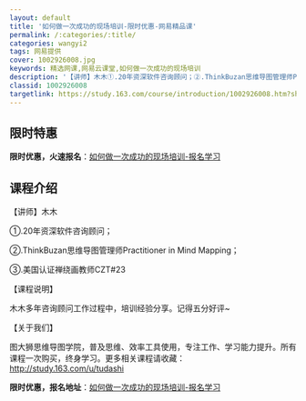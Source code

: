 ```yaml
---
layout: default
title: '如何做一次成功的现场培训-限时优惠-网易精品课'
permalink: /:categories/:title/
categories: wangyi2
tags: 网易提供
cover: 1002926008.jpg
keywords: 精选网课,网易云课堂,如何做一次成功的现场培训
description: '【讲师】木木①.20年资深软件咨询顾问；②.ThinkBuzan思维导图管理师PractitionerinMindMap'
classid: 1002926008
targetlink: https://study.163.com/course/introduction/1002926008.htm?share=1&shareId=1025206652&utm_campaign=share&utm_medium=iphoneShare&utm_source=&utm_u=1025206652
---
```


## 限时特惠

**限时优惠，火速报名**：[如何做一次成功的现场培训-报名学习](https://study.163.com/course/introduction/1002926008.htm?share=1&shareId=1025206652&utm_campaign=share&utm_medium=iphoneShare&utm_source=&utm_u=1025206652)

## 课程介绍

【讲师】木木

①.20年资深软件咨询顾问；

②.ThinkBuzan思维导图管理师Practitioner in Mind Mapping；

③.美国认证禅绕画教师CZT#23



【课程说明】

木木多年咨询顾问工作过程中，培训经验分享。记得五分好评~



【关于我们】

图大狮思维导图学院，普及思维、效率工具使用，专注工作、学习能力提升。所有课程一次购买，终身学习。更多相关课程请收藏：http://study.163.com/u/tudashi

**限时优惠，报名地址**：[如何做一次成功的现场培训-报名学习](https://study.163.com/course/introduction/1002926008.htm?share=1&shareId=1025206652&utm_campaign=share&utm_medium=iphoneShare&utm_source=&utm_u=1025206652)

